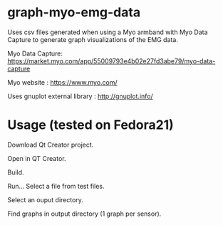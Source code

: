 # graph-myo-emg-data

Uses csv files generated when using a Myo armband with Myo Data Capture to generate graph visualizations of the EMG data.

Myo Data Capture: https://market.myo.com/app/55009793e4b02e27fd3abe79/myo-data-capture

Myo website : https://www.myo.com/

Uses gnuplot external library : http://gnuplot.info/

# Usage (tested on Fedora21)

Download Qt Creator project.

Open in QT Creator.

Build.

Run...
Select a file from test files.

Select an ouput directory.

Find graphs in output directory (1 graph per sensor).
